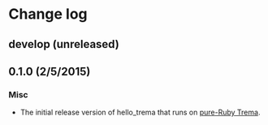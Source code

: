 # Change log

## develop (unreleased)

## 0.1.0 (2/5/2015)

### Misc

* The initial release version of hello_trema that runs on [pure-Ruby Trema](https://github.com/trema/trema_ruby).
